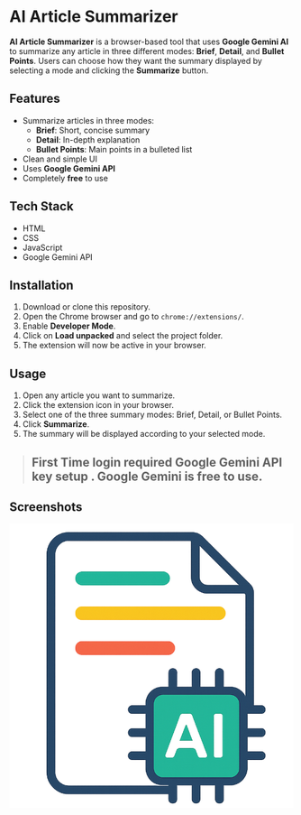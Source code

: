 # AI Article Summarizer

**AI Article Summarizer** is a browser-based tool that uses **Google Gemini AI** to summarize any article in three different modes: **Brief**, **Detail**, and **Bullet Points**. Users can choose how they want the summary displayed by selecting a mode and clicking the **Summarize** button.

## Features

- Summarize articles in three modes:
  - **Brief**: Short, concise summary
  - **Detail**: In-depth explanation
  - **Bullet Points**: Main points in a bulleted list
- Clean and simple UI
- Uses **Google Gemini API**
- Completely **free** to use

## Tech Stack

- HTML  
- CSS  
- JavaScript  
- Google Gemini API

## Installation

1. Download or clone this repository.
2. Open the Chrome browser and go to `chrome://extensions/`.
3. Enable **Developer Mode**.
4. Click on **Load unpacked** and select the project folder.
5. The extension will now be active in your browser.

## Usage

1. Open any article you want to summarize.
2. Click the extension icon in your browser.
3. Select one of the three summary modes: Brief, Detail, or Bullet Points.
4. Click **Summarize**.
5. The summary will be displayed according to your selected mode.

> ## First Time login required Google Gemini API key setup . Google Gemini is free to use.

## Screenshots
<img src="icon.png" alt="login idea">


